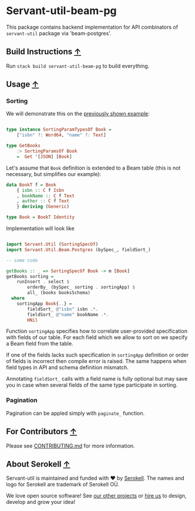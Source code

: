 # Servant-util-beam-pg

This package contains backend implementation for API combinators of `servant-util` package via 'beam-postgres'.

## Build Instructions [↑](#-patak)

Run `stack build servant-util-beam-pg` to build everything.

## Usage [↑](#-patak)

### Sorting

We will demonstrate this on the [previously shown example](/servant-util/README.md#sorting):

```haskell

type instance SortingParamTypesOf Book =
    ["isbn" ?: Word64, "name" ?: Text]

type GetBooks
    :> SortingParamsOf Book
    =  Get '[JSON] [Book]

```

Let's assume that `Book` definition is extended to a Beam table (this is not necessary,
but simplifies our example):

```haskell
data BookT f = Book
    { isbn :: C f Isbn
    , bookName :: C f Text
    , author :: C f Text
    } deriving (Generic)

type Book = BookT Identity
```

Implementation will look like

```haskell

import Servant.Util (SortingSpecOf)
import Servant.Util.Beam.Postgres (bySpec_, fieldSort_)

-- some code

getBooks :: _ => SortingSpecOf Book -> m [Book]
getBooks sorting =
    runInsert . select $
        orderBy_ (bySpec_ sorting . sortingApp) $
        all_ (books booksSchema)
  where
    sortingApp Book{..} =
        fieldSort_ @"isbn" isbn .*.
        fieldSort_ @"name" bookName .*.
        HNil
```

Function `sortingApp` specifies how to correlate user-provided specification with fields
of our table. For each field which we allow to sort on we specify a Beam field from the
table.

If one of the fields lacks such specification in `sortingApp` definition or order of
fields is incorrect then compile error is raised. The same happens when field types in API
and schema definition mismatch.

Annotating `fieldSort_` calls with a field name is fully optional but may save you in case
when several fields of the same type participate in sorting.

### Pagination

Pagination can be appled simply with `paginate_` function.

## For Contributors [↑](#-patak)

Please see [CONTRIBUTING.md](/.github/CONTRIBUTING.md) for more information.

## About Serokell [↑](#-patak)

Servant-util is maintained and funded with :heart: by [Serokell](https://serokell.io/). The names and logo for Serokell are trademark of Serokell OÜ.

We love open source software! See [our other projects](https://serokell.io/community?utm_source=github) or [hire us](https://serokell.io/hire-us?utm_source=github) to design, develop and grow your idea!
